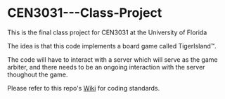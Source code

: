 # CEN3031---Class-Project
This is the final class project for CEN3031 at the University of Florida

The idea is that this code implements a board game called TigerIsland&trade;. 

The code will have to interact with a server which will serve as the game arbiter, and there needs 
to be an ongoing interaction with the server thoughout the game.

Please refer to this repo's [Wiki](https://github.com/gaboth22/CEN3031---Class-Project/wiki) for coding standards.
